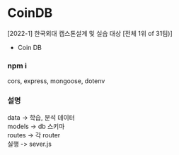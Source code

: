 # CoinDB
[2022-1] 한국외대 캡스톤설계 및 실습 대상 [전체 1위 of 31팀)]
- Coin DB

### npm i

cors, express, mongoose, dotenv

### 설명
data -> 학습, 분석 데이터  
models -> db 스키마  
routes -> 각 router  
실행 -> sever.js  